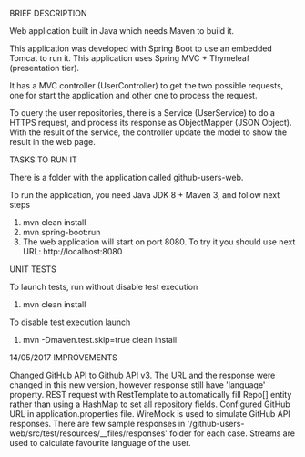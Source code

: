 BRIEF DESCRIPTION 

Web application built in Java which needs Maven to build it. 

This application was developed with Spring Boot to use an embedded Tomcat to run it. This application uses Spring MVC + Thymeleaf (presentation tier). 

It has a MVC controller (UserController) to get the two possible requests, one for start the application and other one to process the request.  

To query the user repositories, there is a Service (UserService) to do a HTTPS request, and process its response as ObjectMapper (JSON Object). With the result of the service, the controller update the model to show the result in the web page. 
 
TASKS TO RUN IT 

There is a folder with the application called github-users-web. 

To run the application, you need Java JDK 8 + Maven 3, and follow next steps 

1. mvn clean install 
2. mvn spring-boot:run 
3. The web application will start on port 8080. To try it you should use next URL: http://localhost:8080 

UNIT TESTS

To launch tests, run without disable test execution

1. mvn clean install 

To disable test execution launch

1. mvn -Dmaven.test.skip=true clean install 

14/05/2017 IMPROVEMENTS

Changed GitHub API to Github API v3. The URL and the response were changed in this new version, however response still have 'language' property.
REST request with RestTemplate to automatically fill Repo[] entity rather than using a HashMap to set all repository fields.
Configured GitHub URL in application.properties file.
WireMock is used to simulate GitHub API responses. There are few sample responses in '/github-users-web/src/test/resources/__files/responses' folder for each case.
Streams are used to calculate favourite language of the user.